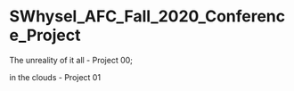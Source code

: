 # SWhysel_AFC_Fall_2020_Conference_Project

The unreality of it all - Project 00;

in the clouds - Project 01
